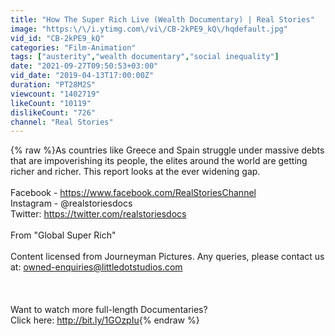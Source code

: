 ```yaml
---
title: "How The Super Rich Live (Wealth Documentary) | Real Stories"
image: "https:\/\/i.ytimg.com\/vi\/CB-2kPE9_kQ\/hqdefault.jpg"
vid_id: "CB-2kPE9_kQ"
categories: "Film-Animation"
tags: ["austerity","wealth documentary","social inequality"]
date: "2021-09-27T09:50:53+03:00"
vid_date: "2019-04-13T17:00:00Z"
duration: "PT28M2S"
viewcount: "1402719"
likeCount: "10119"
dislikeCount: "726"
channel: "Real Stories"
---
```

{% raw %}As countries like Greece and Spain struggle under massive debts that are impoverishing its people, the elites around the world are getting richer and richer. This report looks at the ever widening gap.<br /><br />Facebook - <a rel="nofollow" target="blank" href="https://www.facebook.com/RealStoriesChannel">https://www.facebook.com/RealStoriesChannel</a><br />Instagram - @realstoriesdocs<br />Twitter: <a rel="nofollow" target="blank" href="https://twitter.com/realstoriesdocs">https://twitter.com/realstoriesdocs</a><br /><br />From &quot;Global Super Rich&quot;<br /><br />Content licensed from Journeyman Pictures. Any queries, please contact us at: owned-enquiries@littledotstudios.com<br /><br /><br /><br />Want to watch more full-length Documentaries? <br />Click here: <a rel="nofollow" target="blank" href="http://bit.ly/1GOzpIu">http://bit.ly/1GOzpIu</a>{% endraw %}
